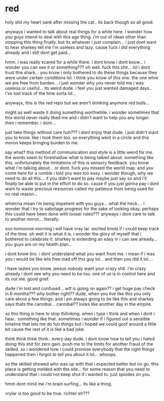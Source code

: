 # red

holy shit my heart sank after missing the cat.. its back though so all good.

anyways i wanted to talk about real things for a while here.  i wonder how you guys intend to deal with this age thing.  i'm out of ideas other than stopping this thing finally.  but its whatever i just complain...  i just dont want to hear sharkey tell me i'm useless and lazy.  cause fuck i did everything already and i still dont get paid...

hmm.  i was really scared for a while there. i dont know i dont know...  i wonder you can see it or something???  oh well.  fuck this shit...  lol i dont trust this shark...  you know i only bothered to do these things because they were under certain conditions lol. i think you know of this one.  the one whre we are free from burden... i just wonder why you never told me i was useless or useful...  its weird dude. i feel you just wanted damaged days.. i've lost track of the time sorta lol...

anyways, this is the red repo but we aren't drinking anymore red bulls...

might as well waste it doing something worthwhile. i wonder sometimes that this world never really liked me and i didn't want to help you any longer.  then i remember.  i dont...

just take things without care huh??? i dont enjoy that dude.  i just didn't want you to know.  like i took them too.  so everything went in a circle and this moron keeps bringing burden to me.

say what?  this method of communication and style is a little weird for me.  the words seem to foreshadow what is being talked about.  something like this.  unfortunately the limitations of this is sensory feedback.   you know what i'm talking about...  or dont. fuck you missed the world map.  and you come here for a rumble i told you was too easy.  i wonder though, why we need to do all this... if you didn't want to pay maybe just say so and i'll finally be able to put in the effort to do so.  cause if you just gonna pay i dont want to waste precious resources called my patience from being used for no real reason...

whatcha mean i'm being impatient with you guys...  what the heck....  i wonder that i try to sabotage progress for the sake of looking okay.  perhaps this could have been done with looser rules???  anyways i dont care to talk to another mirror...   literally.

soo tomoorow morning i will have vray lar.  excited kinda if i could keep track of the time.  oh well it is what it is. i wonder the glory of myself that i bothered to celebrate it.  sharkey is extending an easy in i can see already...  you guys are on my health plan...

i dont know bro.  i dont understand what you want from me.  i mean if i was you i would be like lets free load off this guy lol...  and then you did it lol....

i have tastes you know.  jeesus nobody want your crazy shit.  i'm crazy already i dont see why you need to be too.  one of us is in control here and its not me.  good grief.

dude i'm lost and confused... wtf is going on again?? i get huge pay check in 6 months???  why bother right??  dude, when you live like this you only care about a few things.  and i am always going to be like this and sharkey says thats the cannibal...  cannibal?? looks like another day in the empire.  

so this thing is here to stop thihnking.  when i type i think and when i dont i hear.. something like that.  sometimes i wonder if i figured out a sensible timeline that lets me do fun things but i hoped we could goof around a little bit cause the rest of it is like a bad joke.

think think think think.. every day dude.  i dont know how to tell you i hated doing this shit for zero gain.  push me to the limits for another fraud of the skilled.  so i wondered how i could promise everybody that the right things happened then i forgot to tell you about it lol... whoops.

so the skilled showed who was up with that i expected better but no go.  this place is getting melded with the site...  for some reason that you need to understand that i could not keep shut if i wanted to.   just splodes on you.

hmm dont mind me i'm brain surfing...  its like a thing.

vrylar is too good to be true.  richter eh???
